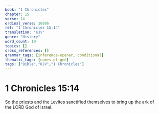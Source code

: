 ```yaml
---
book: "1 Chronicles"
chapter: 15
verse: 14
ordinal_verse: 10806
ref: "1 Chronicles 15:14"
translation: "KJV"
genre: "History"
word_count: 19
topics: []
cross_references: []
grammar_tags: [inference-opener, conditional]
thematic_tags: [names-of-god]
tags: ["Bible","KJV","1 Chronicles"]
---
```


# 1 Chronicles 15:14

So the priests and the Levites sanctified themselves to bring up the ark of the LORD God of Israel.
